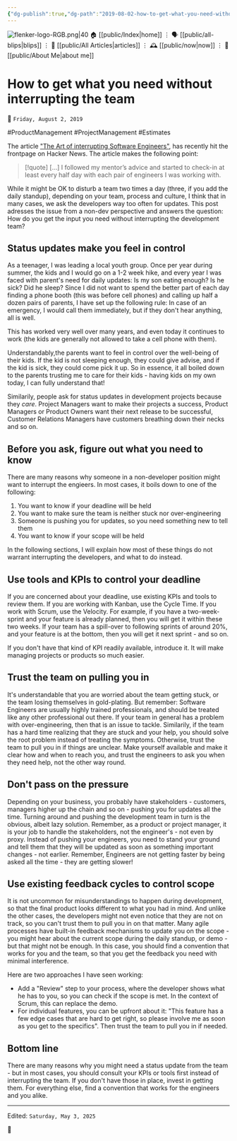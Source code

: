 ```yaml
---
{"dg-publish":true,"dg-path":"2019-08-02-how-to-get-what-you-need-without-interrupting.md","dg-permalink":"2019/08/02/how-to-get-what-you-need-without-interrupting/","permalink":"/2019/08/02/how-to-get-what-you-need-without-interrupting/","title":"How to get what you need without interrupting the team","created":"2019-08-02T00:00:00","updated":"2025-05-03T09:50:01"}
---
```



<div class="transclusion internal-embed is-loaded"><div class="markdown-embed">




![flenker-logo-RGB.png|40](/img/user/attachments/flenker-logo-RGB.png)
🏠 [[public/Index\|home]]  ⋮ 🗣️ [[public/all-blips\|blips]] ⋮  📝 [[public/All Articles\|articles]]  ⋮ 🕰️ [[public/now\|now]] ⋮ 🪪 [[public/About Me\|about me]]


</div></div>


# How to get what you need without interrupting the team
<p><span>📆 <code>Friday, August 2, 2019</code></span></p>
#ProductManagement #ProjectManagement #Estimates

The article ["The Art of interrupting Software Engineers"](https://content.pivotal.io/product-managers/the-art-of-interrupting-software-engineers), has recently hit the frontpage on Hacker News. The article makes the following point:

> [!quote]  [...] I followed my mentor’s advice and started to check-in at least every half day with each pair of engineers I was working with.

While it might be OK to disturb a team two times a day (three, if you add the daily standup), depending on your team, process and culture, I think that in many cases, we ask the developers way too often for updates. This post adresses the issue from a non-dev perspective and answers the question: How do you get the input you need without interrupting the development team?

## Status updates make you feel in control
As a teenager, I was leading a local youth group. Once per year during summer, the kids and I would go on a 1-2 week hike, and every year I was faced with parent's need for daily updates: Is my son eating enough? Is he sick? Did he sleep? Since I did not want to spend the better part of each day finding a phone booth (this was before cell phones) and calling up half a dozen pairs of parents, I have set up the following rule: In case of an emergency, I would call them immediately, but if they don't hear anything, all is well.

This has worked very well over many years, and even today it continues to work (the kids are generally not allowed to take a cell phone with them).

Understandably,the parents want to feel in control over the well-being of their kids. If the kid is not sleeping enough, they could give advise, and if the kid is sick, they could come pick it up. So in essence, it all boiled down to the parents trusting me to care for their kids - having kids on my own today, I can fully understand that!

Similarily, people ask for status updates in development projects because they _care_. Project Managers want to make their projects a success, Product Managers or Product Owners want their next release to be successful, Customer Relations Managers have customers breathing down their necks and so on.

## Before you ask, figure out what you need to know
There are many reasons why someone in a non-developer position might want to interrupt the engieers. In most cases, it boils down to one of the following:
1. You want to know if your deadline will be held
2. You want to make sure the team is neither stuck nor over-engineering
3. Someone is pushing you for updates, so you need something new to tell them
4. You want to know if your scope will be held

In the following sections, I will explain how most of these things do not warrant interrupting the developers, and what to do instead.

## Use tools and KPIs to control your deadline
If you are concerned about your deadline, use existing KPIs and tools to review them.  If you are working with Kanban, use the Cycle Time. If you work with Scrum, use the Velocity. For example, if you have a two-week-sprint and your feature is already planned, then you will get it within these two weeks. If your team has a spill-over to following sprints of around 20%, and your feature is at the bottom, then you will get it next sprint - and so on.

If you don't have that kind of KPI readily available, introduce it. It will make managing projects or products so much easier.

## Trust the team on pulling you in
It's understandable that you are worried about the team getting stuck, or the team losing themselves in gold-plating. But remember: Software Engineers are usually highly trained professionals, and should be treated like any other professional out there. If your team in general has a problem with over-engineering, then that is an issue to tackle. Similarily, if the team has a hard time realizing that they are stuck and your help, you should solve the root problem instead of treating the symptoms. Otherwise, trust the team to pull you in if things are unclear. Make yourself available and make it clear how and when to reach you, and trust the engineers to ask you when they need help, not the other way round.

## Don't pass on the pressure
Depending on your business, you probably have stakeholders - customers, managers higher up the chain and so on - pushing you for updates all the time. Turning around and pushing the development team in turn is the obvious, albeit lazy solution. Remember, as a product or project manager, it is your job to handle the stakeholders, not the engineer's - not even by proxy. Instead of pushing your engineers, you need to stand your ground and tell them that they will be updated as soon as something important changes - not earlier. Remember, Engineers are not getting faster by being asked all the time - they are getting slower!

## Use existing feedback cycles to control scope
It is not uncommon for misunderstandings to happen during development, so that the final product looks different to what you had in mind. And unlike the other cases, the developers might not even notice that they are not on track, so you can't trust them to pull you in on that matter. Many agile processes have built-in feedback mechanisms to update you on the scope - you might hear about the current scope during the daily standup, or demo - but that might not be enough. In this case, you should find a convention that works for you and the team, so that you get the feedback you need with minimal interference.

Here are two approaches I have seen working:
- Add a "Review" step to your process, where the developer shows what he has to you, so you can check if the scope is met. In the context of Scrum, this can replace the demo.
- For individual features, you can be upfront about it: "This feature has a few edge cases that are hard to get right, so please involve me as soon as you get to the specifics". Then trust the team to pull you in if needed.

## Bottom line
There are many reasons why you might need a status update from the team - but in most cases, you should consult your KPIs or tools first instead of interrupting the team. If you don't have those in place, invest in getting them. For everything else, find a convention that works for the engineers and you alike.

- - -
<p><span>Edited: <code>Saturday, May 3, 2025</code></span></p>

👾
